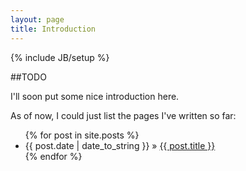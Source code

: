 ```yaml
---
layout: page
title: Introduction
---
```

{% include JB/setup %}

##TODO

I'll soon put some nice introduction here. 

As of now, I could just list the pages I've written so far:

<ul class="posts">
  {% for post in site.posts %}
    <li><span>{{ post.date | date_to_string }}</span> &raquo; <a href="{{ BASE_PATH }}{{ post.url }}">{{ post.title }}</a></li>
  {% endfor %}
</ul>

